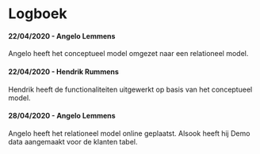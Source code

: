 # Logboek
#### 22/04/2020 - Angelo Lemmens
Angelo heeft het conceptueel model omgezet naar een relationeel model.
#### 22/04/2020 - Hendrik Rummens
Hendrik heeft de functionaliteiten uitgewerkt op basis van het conceptueel model.
#### 28/04/2020 - Angelo Lemmens
Angelo heeft het relationeel model online geplaatst.
Alsook heeft hij Demo data aangemaakt voor de klanten tabel.

<!--stackedit_data:
eyJoaXN0b3J5IjpbLTU5OTUyNDY1MCwtMTMxNDQwNjcwM119
-->